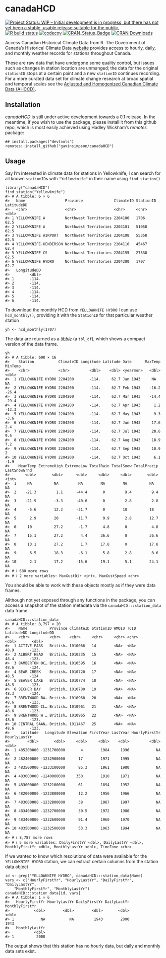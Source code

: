 # canadaHCD

<!-- badges: start -->

[![Project Status: WIP – Initial development is in progress, but there
has not yet been a stable, usable release suitable for the
public.](https://www.repostatus.org/badges/latest/wip.svg)](https://www.repostatus.org/#wip)
[![R build
status](https://github.com/gavinsimpson/canadaHCD/workflows/R-CMD-check/badge.svg)](https://github.com/gavinsimpson/canadaHCD/actions)
[![codecov](https://codecov.io/gh/gavinsimpson/canadaHCD/branch/main/graph/badge.svg?token=vDjUqs13Fb)](https://app.codecov.io/gh/gavinsimpson/canadaHCD)
[![CRAN\_Status\_Badge](https://www.r-pkg.org/badges/version/canadaHCD)](https://cran.r-project.org/package=canadaHCD)
[![CRAN
Downloads](https://cranlogs.r-pkg.org/badges/grand-total/canadaHCD)](https://cran.r-project.org/package=canadHCD)
<!-- badges: end -->

Access Canadian Historical Climate Data from R. The Government of
Canada’s Historical Climate Data
[website](http://climate.weather.gc.ca/index_e.html) provides access to
hourly, daily, and monthly weather records for stations throughout
Canada.

These are raw data that have undergone some quality control, but issues
such as changes in station location are unmanged; the data for the
original `stationID` stops at a certain point and a new `stationID`
continues recording. For a more curated data set for climate change
research at broad spatial and temporal scales see the [Adjusted and
Homogenized Canadian Climate Data
(AHCCD)](http://ec.gc.ca/dccha-ahccd/default.asp?lang=En&n=B1F8423A-1).

## Installation

*canadaHCD* is still under active development towards a 0.1 release. In
the meantime, if you wish to use the package, please install it from
this github repo, which is most easily achieved using Hadley Wickham’s
*remotes* package:

    ## install.packages("devtools")
    remotes::install_github("gavinsimpson/canadaHCD")

## Usage

Say I’m interested in climate data for stations in Yellowknife, I can
search for all known `stationID`s with `"Yellowknife"` in their name
using `find_station()`

    library("canadaHCD")
    find_station("Yellowknife")
    #> # A tibble: 6 × 6
    #>   Name                  Province              ClimateID StationID LatitudeDD
    #>   <chr>                 <chr>                 <chr>     <chr>          <dbl>
    #> 1 YELLOWKNIFE A         Northwest Territories 2204100   1706            62.5
    #> 2 YELLOWKNIFE A         Northwest Territories 2204101   51058           62.5
    #> 3 YELLOWKNIFE AIRPORT   Northwest Territories 2204108   55358           62.5
    #> 4 YELLOWKNIFE-HENDERSON Northwest Territories 2204110   45467           62.4
    #> 5 YELLOWKNIFE CS        Northwest Territories 2204155   27338           62.5
    #> 6 YELLOWKNIFE HYDRO     Northwest Territories 2204200   1707            62.7
    #>   LongitudeDD
    #>         <dbl>
    #> 1       -114.
    #> 2       -114.
    #> 3       -114.
    #> 4       -114.
    #> 5       -114.
    #> 6       -114.

To download the monthly HCD from `YELLOWKNIFE HYDRO` I can use
`hcd_monthly()`, providing it with the `StationID` for that particular
weather station

    yh <- hcd_monthly(1707)

The data are returned as a
[*tibble*](https://cran.r-project.org/web/packages/tibble/vignettes/tibble.html)
(a `tbl_df`), which shows a compact version of the data frame.

    yh
    #> # A tibble: 690 × 16
    #>    Station           ClimateID Longitude Latitude Date      MaxTemp MinTemp
    #>    <chr>             <chr>         <dbl>    <dbl> <yearmon>   <dbl>   <dbl>
    #>  1 YELLOWKNIFE HYDRO 2204200       -114.     62.7 Jan 1943     NA      NA  
    #>  2 YELLOWKNIFE HYDRO 2204200       -114.     62.7 Feb 1943    -16.2   -26.4
    #>  3 YELLOWKNIFE HYDRO 2204200       -114.     62.7 Mar 1943    -14.4   -29.4
    #>  4 YELLOWKNIFE HYDRO 2204200       -114.     62.7 Apr 1943      1.2   -12.3
    #>  5 YELLOWKNIFE HYDRO 2204200       -114.     62.7 May 1943      9.3    -3.6
    #>  6 YELLOWKNIFE HYDRO 2204200       -114.     62.7 Jun 1943     17.6     2.4
    #>  7 YELLOWKNIFE HYDRO 2204200       -114.     62.7 Jul 1943     20.6     9.6
    #>  8 YELLOWKNIFE HYDRO 2204200       -114.     62.7 Aug 1943     18.9     7.2
    #>  9 YELLOWKNIFE HYDRO 2204200       -114.     62.7 Sep 1943     10.9     2  
    #> 10 YELLOWKNIFE HYDRO 2204200       -114.     62.7 Oct 1943      6.1    -1.9
    #>    MeanTemp ExtremeHigh ExtremeLow TotalRain TotalSnow TotalPrecip LastSnowGrnd
    #>       <dbl>       <dbl>      <dbl>     <dbl>     <dbl>       <dbl>        <int>
    #>  1     NA          NA         NA        NA        NA          NA             NA
    #>  2    -21.3         1.1      -44.4       0         9.4         9.4           NA
    #>  3    -21.9        -3.3      -40.6       0         2.8         2.8           NA
    #>  4     -5.6        12.2      -31.7       0        18          18             NA
    #>  5      2.9        20        -11.7       9.9       2.8        12.7           NA
    #>  6     10          27.2       -1.7       4.8       0           4.8           NA
    #>  7     15.1        27.2        4.4      36.6       0          36.6           NA
    #>  8     13.1        27.2        1.7      17.8       0          17.8           NA
    #>  9      6.5        18.3       -6.1       5.8       2.8         8.6           NA
    #> 10      2.1        17.2      -15.6      19.1       5.1        24.1           NA
    #> # ℹ 680 more rows
    #> # ℹ 2 more variables: MaxGustDir <int>, MaxGustSpeed <chr>

You should be able to work with these objects mostly as if they were
data frames.

Allthough not yet exposed through any functions in the package, you can
access a snapshot of the station metadata via the
`canadaHCD:::station_data` data frame.

    canadaHCD:::station_data
    #> # A tibble: 8,797 × 20
    #>    Name          Province ClimateID StationID WMOID TCID  LatitudeDD LongitudeDD
    #>    <chr>         <chr>    <chr>     <chr>     <chr> <chr>      <dbl>       <dbl>
    #>  1 ACTIVE PASS   British… 1010066   14        <NA>  <NA>        48.9       -123.
    #>  2 ALBERT HEAD   British… 1010235   15        <NA>  <NA>        48.4       -123.
    #>  3 BAMBERTON OC… British… 1010595   16        <NA>  <NA>        48.6       -124.
    #>  4 BEAR CREEK    British… 1010720   17        <NA>  <NA>        48.5       -124 
    #>  5 BEAVER LAKE   British… 1010774   18        <NA>  <NA>        48.5       -123.
    #>  6 BECHER BAY    British… 1010780   19        <NA>  <NA>        48.3       -124.
    #>  7 BRENTWOOD BA… British… 1010960   20        <NA>  <NA>        48.6       -123.
    #>  8 BRENTWOOD CL… British… 1010961   21        <NA>  <NA>        48.6       -123.
    #>  9 BRENTWOOD W … British… 1010965   22        <NA>  <NA>        48.6       -123.
    #> 10 CENTRAL SAAN… British… 1011467   25        <NA>  <NA>        48.6       -123.
    #>     Latitude   Longitude Elevation FirstYear LastYear HourlyFirstYr HourlyLastYr
    #>        <dbl>       <dbl>     <dbl>     <dbl>    <dbl>         <dbl>        <dbl>
    #>  1 485200000 -1231700000       4        1984     1996            NA           NA
    #>  2 482400000 -1232900000      17        1971     1995            NA           NA
    #>  3 483500000 -1233100000      85.3      1961     1980            NA           NA
    #>  4 483000000 -1240000000     350.       1910     1971            NA           NA
    #>  5 483000000 -1232100000      61        1894     1952            NA           NA
    #>  6 482000000 -1233800000      12.2      1956     1966            NA           NA
    #>  7 483600000 -1232800000      38        1987     1997            NA           NA
    #>  8 483400000 -1232700000      30.5      1972     1980            NA           NA
    #>  9 483400000 -1232600000      91.4      1960     1970            NA           NA
    #> 10 483500000 -1232500000      53.3      1963     1994            NA           NA
    #> # ℹ 8,787 more rows
    #> # ℹ 5 more variables: DailyFirstYr <dbl>, DailyLastYr <dbl>, MonthlyFirstYr <dbl>, MonthlyLastYr <dbl>, TimeZone <chr>

If we wanted to know which resolutions of data were available for the
`YELLOWKNIFE HYDRO` station, we can extract certain columns from the
station data object

    id <- grep("YELLOWKNIFE HYDRO", canadaHCD:::station_data$Name)
    vars <- c("HourlyFirstYr", "HourlyLastYr", "DailyFirstYr", "DailyLastYr",
        "MonthlyFirstYr", "MonthlyLastYr")
    canadaHCD:::station_data[id, vars]
    #> # A tibble: 1 × 6
    #>   HourlyFirstYr HourlyLastYr DailyFirstYr DailyLastYr MonthlyFirstYr
    #>           <dbl>        <dbl>        <dbl>       <dbl>          <dbl>
    #> 1            NA           NA         1943        2000           1943
    #>   MonthlyLastYr
    #>           <dbl>
    #> 1          2000

The output shows that this station has no hourly data, but daily and
monthly data sets exist.
